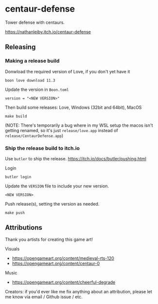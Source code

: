 # centaur-defense

Tower defense with centaurs.

https://nathanleiby.itch.io/centaur-defense

## Releasing

### Making a release build

Donwload the required version of Love, if you don't yet have it

```
boon love download 11.3
```

Update the version in `Boon.toml` 

```
version = "<NEW VERSION>"
```

Then build some releases: Love, Windows (32bit and 64bit), MacOS

```
make build
```

(NOTE: There's temporarily a bug where in my WSL setup the macos isn't getting renamed, so it's just `release/love.app` instead of `release/CentaurDefense.app`)

### Ship the release build to itch.io

Use `butler` to ship the release. https://itch.io/docs/butler/pushing.html

Login

```
butler login
```

Update the `VERSION` file to include your new version.

```
<NEW VERSION>
```

Push release(s), setting the version as needed.

```
make push
```


## Attributions

Thank you artists for creating this game art!

Visuals

- https://opengameart.org/content/medieval-rts-120
- https://opengameart.org/content/centaur-0

Music

- https://opengameart.org/content/cheerful-degrade

Creators: if you'd ever like me fix anything about an attribution, please let me know via email / Github issue / etc.